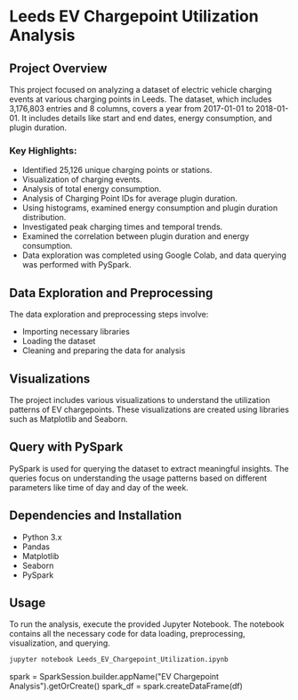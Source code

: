 # Leeds EV Chargepoint Utilization Analysis

<a id="overview"></a>
## Project Overview

This project focused on analyzing a dataset of electric vehicle charging events at various charging points in Leeds. The dataset, which includes 3,176,803 entries and 8 columns, covers a year from 2017-01-01 to 2018-01-01. It includes details like start and end dates, energy consumption, and plugin duration.

### Key Highlights:
- Identified 25,126 unique charging points or stations.
- Visualization of charging events.
- Analysis of total energy consumption.
- Analysis of Charging Point IDs for average plugin duration.
- Using histograms, examined energy consumption and plugin duration distribution.
- Investigated peak charging times and temporal trends.
- Examined the correlation between plugin duration and energy consumption.
- Data exploration was completed using Google Colab, and data querying was performed with PySpark.

<a id="data-exploration"></a>
## Data Exploration and Preprocessing

The data exploration and preprocessing steps involve:
- Importing necessary libraries
- Loading the dataset
- Cleaning and preparing the data for analysis

<a id="visualizations"></a>
## Visualizations

The project includes various visualizations to understand the utilization patterns of EV chargepoints. These visualizations are created using libraries such as Matplotlib and Seaborn.

<a id="pyspark-queries"></a>
## Query with PySpark

PySpark is used for querying the dataset to extract meaningful insights. The queries focus on understanding the usage patterns based on different parameters like time of day and day of the week.

<a id="dependencies"></a>
## Dependencies and Installation

- Python 3.x
- Pandas
- Matplotlib
- Seaborn
- PySpark

<a id="usage"></a>
## Usage
To run the analysis, execute the provided Jupyter Notebook. The notebook contains all the necessary code for data loading, preprocessing, visualization, and querying.

```bash
jupyter notebook Leeds_EV_Chargepoint_Utilization.ipynb
```


spark = SparkSession.builder.appName("EV Chargepoint Analysis").getOrCreate()
spark_df = spark.createDataFrame(df)


